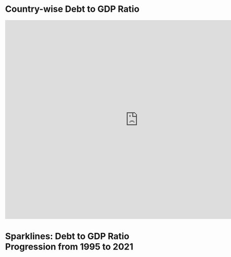 # Country-wise Debt to GDP Ratio

<iframe src="https://data.oecd.org/chart/6Smb" width="860" height="645" style="border: 0" mozallowfullscreen="true" webkitallowfullscreen="true" allowfullscreen="true"><a href="https://data.oecd.org/chart/6Smb" target="_blank">OECD Chart: General government debt, Total, % of GDP, Annual, 2021</a></iframe>

# Sparklines: Debt to GDP Ratio Progression from 1995 to 2021

<div class="flourish-embed flourish-chart" data-src="visualisation/11735564"><script src="https://public.flourish.studio/resources/embed.js"></script></div>

